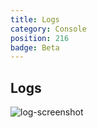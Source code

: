 ```yaml
---
title: Logs
category: Console
position: 216
badge: Beta
---
```


## Logs

![log-screenshot](/img/log-screenshot.png)

##
